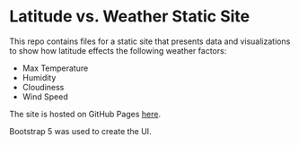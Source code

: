 # Latitude vs. Weather Static Site
This repo contains files for a static site that presents data and visualizations to show how latitude effects the following weather factors:
* Max Temperature
* Humidity
* Cloudiness
* Wind Speed

The site is hosted on GitHub Pages [here](https://scottgall.github.io/Web-Design-Challenge/).

Bootstrap 5 was used to create the UI.